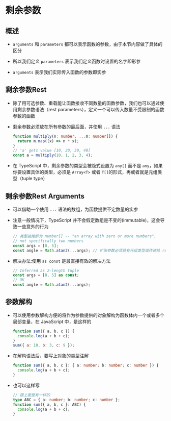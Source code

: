 # 剩余参数

## 概述

- `arguments` 和 `parameters` 都可以表示函数的参数，由于本节内容做了具体的区分

- 所以我们定义 `parameters` 表示我们定义函数时设置的名字即形参

- `arguments` 表示我们实际传入函数的参数即实参

## 剩余参数Rest

- 除了用可选参数、重载能让函数接收不同数量的函数参数，我们也可以通过使用剩余参数语法（rest parameters），定义一个可以传入数量不受限制的函数参数的函数

- 剩余参数必须放在所有参数的最后面，并使用 `...` 语法

  ```ts
  function multiply(n: number, ...m: number[]) {
    return m.map((x) => n * x);
  }
  // 'a' gets value [10, 20, 30, 40]
  const a = multiply(10, 1, 2, 3, 4);
  ```

- 在 TypeScript 中，剩余参数的类型会被隐式设置为 `any[]` 而不是 `any`，如果你要设置具体的类型，必须是 `Array<T>` 或者 `T[]`的形式，再或者就是元组类型（tuple type）

## 剩余参数Rest Arguments

- 可以借助一个使用 `...` 语法的数组，为函数提供不定数量的实参

- 注意一般情况下，TypeScript 并不会假定数组是不变的(immutable)，这会导致一些意外的行为

  ```ts
  // 类型被推断为 number[] -- "an array with zero or more numbers",
  // not specifically two numbers
  const args = [8, 5];
  const angle = Math.atan2(...args); // 扩张参数必须具有元组类型或传递给 rest 参数
  ```

- 解决办法:使用 `as const` 是最直接有效的解决方法

  ```ts
  // Inferred as 2-length tuple
  const args = [8, 5] as const;
  // OK
  const angle = Math.atan2(...args);
  ```

## 参数解构

- 可以使用参数解构方便的将作为参数提供的对象解构为函数体内一个或者多个局部变量，在 JavaScript 中，是这样的

  ```js
  function sum({ a, b, c }) {
    console.log(a + b + c);
  }
  sum({ a: 10, b: 3, c: 9 });
  ```

- 在解构语法后，要写上对象的类型注解

  ```ts
  function sum({ a, b, c }: { a: number; b: number; c: number }) {
    console.log(a + b + c);
  }
  ```

- 也可以这样写

  ```ts
  // 跟上面是有一样的
  type ABC = { a: number; b: number; c: number };
  function sum({ a, b, c }: ABC) {
    console.log(a + b + c);
  }
  ```
